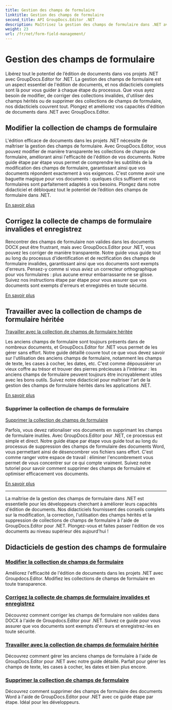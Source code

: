 ```yaml
---
title: Gestion des champs de formulaire
linktitle: Gestion des champs de formulaire
second_title: API GroupDocs.Editor .NET
description: Maîtrisez la gestion des champs de formulaire dans .NET avec GroupDocs.Editor. Apprenez à modifier, corriger, utiliser les anciennes collections et supprimer des collections de champs de formulaire de manière transparente.
weight: 23
url: /fr/net/form-field-management/
---
```


# Gestion des champs de formulaire

Libérez tout le potentiel de l’édition de documents dans vos projets .NET avec GroupDocs.Editor for .NET. La gestion des champs de formulaire est un aspect essentiel de l'édition de documents, et nos didacticiels complets sont là pour vous guider à chaque étape du processus. Que vous ayez besoin de modifier, de corriger des collections invalides, d'utiliser des champs hérités ou de supprimer des collections de champs de formulaire, nos didacticiels couvrent tout. Plongez et améliorez vos capacités d'édition de documents dans .NET avec GroupDocs.Editor.

## Modifier la collection de champs de formulaire

L'édition efficace de documents dans les projets .NET nécessite de maîtriser la gestion des champs de formulaire. Avec GroupDocs.Editor, vous pouvez modifier de manière transparente les collections de champs de formulaire, améliorant ainsi l'efficacité de l'édition de vos documents. Notre guide étape par étape vous permet de comprendre les subtilités de la modification des champs de formulaire, garantissant ainsi que vos documents répondent exactement à vos exigences. C'est comme avoir une baguette magique pour vos documents : quelques clics suffisent et vos formulaires sont parfaitement adaptés à vos besoins. Plongez dans notre didacticiel et débloquez tout le potentiel de l’édition des champs de formulaire dans .NET.

[En savoir plus](./edit-form-field-collection/)

## Corrigez la collecte de champs de formulaire invalides et enregistrez

Rencontrer des champs de formulaire non valides dans les documents DOCX peut être frustrant, mais avec GroupDocs.Editor pour .NET, vous pouvez les corriger de manière transparente. Notre guide vous guide tout au long du processus d'identification et de rectification des champs de formulaire invalides, garantissant ainsi que vos documents sont exempts d'erreurs. Pensez-y comme si vous aviez un correcteur orthographique pour vos formulaires : plus aucune erreur embarrassante ne se glisse. Suivez nos instructions étape par étape pour vous assurer que vos documents sont exempts d'erreurs et enregistrés en toute sécurité.

[En savoir plus](./fix-invalid-form-field-collection-save/)

## Travailler avec la collection de champs de formulaire héritée
[Travailler avec la collection de champs de formulaire héritée](./work-legacy-form-field-collection/)

Les anciens champs de formulaire sont toujours présents dans de nombreux documents, et GroupDocs.Editor for .NET vous permet de les gérer sans effort. Notre guide détaillé couvre tout ce que vous devez savoir sur l'utilisation des anciens champs de formulaire, notamment les champs de texte, les cases à cocher, les dates, etc. C'est comme dépoussiérer un vieux coffre au trésor et trouver des pierres précieuses à l'intérieur : les anciens champs de formulaire peuvent toujours être incroyablement utiles avec les bons outils. Suivez notre didacticiel pour maîtriser l'art de la gestion des champs de formulaire hérités dans les applications .NET.

[En savoir plus](./work-legacy-form-field-collection/)

### Supprimer la collection de champs de formulaire
[Supprimer la collection de champs de formulaire](./remove-form-field-collection/)

Parfois, vous devez rationaliser vos documents en supprimant les champs de formulaire inutiles. Avec GroupDocs.Editor pour .NET, ce processus est simple et direct. Notre guide étape par étape vous guide tout au long du processus de suppression des champs de formulaire des documents Word, vous permettant ainsi de désencombrer vos fichiers sans effort. C'est comme ranger votre espace de travail : éliminer l'encombrement vous permet de vous concentrer sur ce qui compte vraiment. Suivez notre tutoriel pour savoir comment supprimer des champs de formulaire et optimiser efficacement vos documents.

[En savoir plus](./remove-form-field-collection/)

---

La maîtrise de la gestion des champs de formulaire dans .NET est essentielle pour les développeurs cherchant à améliorer leurs capacités d'édition de documents. Nos didacticiels fournissent des conseils complets sur la modification, la correction, l'utilisation des champs hérités et la suppression de collections de champs de formulaire à l'aide de GroupDocs.Editor pour .NET. Plongez-vous et faites passer l'édition de vos documents au niveau supérieur dès aujourd'hui !
## Didacticiels de gestion des champs de formulaire
### [Modifier la collection de champs de formulaire](./edit-form-field-collection/)
Améliorez l'efficacité de l'édition de documents dans les projets .NET avec Groupdocs.Editor. Modifiez les collections de champs de formulaire en toute transparence.
### [Corrigez la collecte de champs de formulaire invalides et enregistrez](./fix-invalid-form-field-collection-save/)
Découvrez comment corriger les champs de formulaire non valides dans DOCX à l'aide de Groupdocs.Editor pour .NET. Suivez ce guide pour vous assurer que vos documents sont exempts d'erreurs et enregistrez-les en toute sécurité.
### [Travailler avec la collection de champs de formulaire héritée](./work-legacy-form-field-collection/)
Découvrez comment gérer les anciens champs de formulaire à l'aide de GroupDocs.Editor pour .NET avec notre guide détaillé. Parfait pour gérer les champs de texte, les cases à cocher, les dates et bien plus encore.
### [Supprimer la collection de champs de formulaire](./remove-form-field-collection/)
Découvrez comment supprimer des champs de formulaire des documents Word à l'aide de GroupDocs.Editor pour .NET avec ce guide étape par étape. Idéal pour les développeurs.